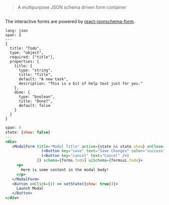 > A multipurpose JSON schema driven form container

```props
```
  
The interactive forms are powered by [react-jsonschema-form](https://github.com/mozilla-services/react-jsonschema-form). 

```code
lang: json
span: 2
---
{
  title: "Todo",
  type: "object",
  required: ["title"],
  properties: {
    title: {
      type: "string", 
      title: "Title", 
      default: "A new task",
      description: "This is a bit of help text just for you."
    },
    done: {
      type: "boolean", 
      title: "Done?", 
      default: false
    }
  }
}
```

```jsx
span: 4
state: {show: false}
---
<div>
   <ModalForm title="Modal Title" active={state && state.show} onClose={() => setState({show: false})} footer={[
                (<Button key="save" text="Save Changes" color="success" />), 
                (<Button key="cancel" text="Cancel" />)
              ]} schema={forms.todo} uiSchema={formsui.todo}>
     <p>
       Here is some content in the modal body! 
     </p>
   </ModalForm>
   <Button onClick={() => setState({show: true})}>
     Launch Modal
   </Button>
</div>
```
